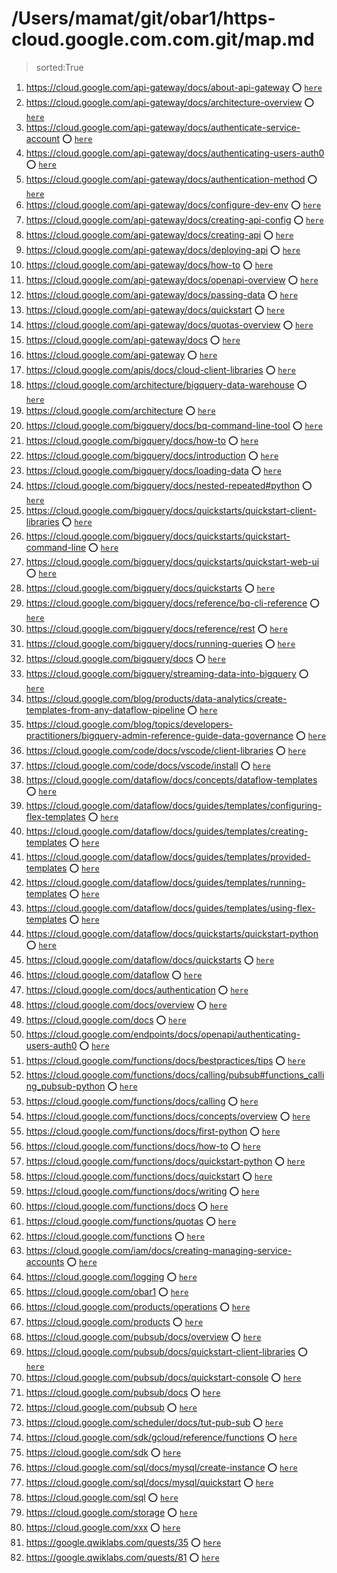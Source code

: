 
# /Users/mamat/git/obar1/https-cloud.google.com.com.git/map.md
> sorted:True
1. <https://cloud.google.com/api-gateway/docs/about-api-gateway> :o: [`here`](./https:§§cloud.google.com§api-gateway§docs§about-api-gateway/readme.md)
1. <https://cloud.google.com/api-gateway/docs/architecture-overview> :o: [`here`](./https:§§cloud.google.com§api-gateway§docs§architecture-overview/readme.md)
1. <https://cloud.google.com/api-gateway/docs/authenticate-service-account> :o: [`here`](./https:§§cloud.google.com§api-gateway§docs§authenticate-service-account/readme.md)
1. <https://cloud.google.com/api-gateway/docs/authenticating-users-auth0> :o: [`here`](./https:§§cloud.google.com§api-gateway§docs§authenticating-users-auth0/readme.md)
1. <https://cloud.google.com/api-gateway/docs/authentication-method> :o: [`here`](./https:§§cloud.google.com§api-gateway§docs§authentication-method/readme.md)
1. <https://cloud.google.com/api-gateway/docs/configure-dev-env> :o: [`here`](./https:§§cloud.google.com§api-gateway§docs§configure-dev-env/readme.md)
1. <https://cloud.google.com/api-gateway/docs/creating-api-config> :o: [`here`](./https:§§cloud.google.com§api-gateway§docs§creating-api-config/readme.md)
1. <https://cloud.google.com/api-gateway/docs/creating-api> :o: [`here`](./https:§§cloud.google.com§api-gateway§docs§creating-api/readme.md)
1. <https://cloud.google.com/api-gateway/docs/deploying-api> :o: [`here`](./https:§§cloud.google.com§api-gateway§docs§deploying-api/readme.md)
1. <https://cloud.google.com/api-gateway/docs/how-to> :o: [`here`](./https:§§cloud.google.com§api-gateway§docs§how-to/readme.md)
1. <https://cloud.google.com/api-gateway/docs/openapi-overview> :o: [`here`](./https:§§cloud.google.com§api-gateway§docs§openapi-overview/readme.md)
1. <https://cloud.google.com/api-gateway/docs/passing-data> :o: [`here`](./https:§§cloud.google.com§api-gateway§docs§passing-data/readme.md)
1. <https://cloud.google.com/api-gateway/docs/quickstart> :o: [`here`](./https:§§cloud.google.com§api-gateway§docs§quickstart/readme.md)
1. <https://cloud.google.com/api-gateway/docs/quotas-overview> :o: [`here`](./https:§§cloud.google.com§api-gateway§docs§quotas-overview/readme.md)
1. <https://cloud.google.com/api-gateway/docs> :o: [`here`](./https:§§cloud.google.com§api-gateway§docs/readme.md)
1. <https://cloud.google.com/api-gateway> :o: [`here`](./https:§§cloud.google.com§api-gateway/readme.md)
1. <https://cloud.google.com/apis/docs/cloud-client-libraries> :o: [`here`](./https:§§cloud.google.com§apis§docs§cloud-client-libraries/readme.md)
1. <https://cloud.google.com/architecture/bigquery-data-warehouse> :o: [`here`](./https:§§cloud.google.com§architecture§bigquery-data-warehouse/readme.md)
1. <https://cloud.google.com/architecture> :o: [`here`](./https:§§cloud.google.com§architecture/readme.md)
1. <https://cloud.google.com/bigquery/docs/bq-command-line-tool> :o: [`here`](./https:§§cloud.google.com§bigquery§docs§bq-command-line-tool/readme.md)
1. <https://cloud.google.com/bigquery/docs/how-to> :o: [`here`](./https:§§cloud.google.com§bigquery§docs§how-to/readme.md)
1. <https://cloud.google.com/bigquery/docs/introduction> :o: [`here`](./https:§§cloud.google.com§bigquery§docs§introduction/readme.md)
1. <https://cloud.google.com/bigquery/docs/loading-data> :o: [`here`](./https:§§cloud.google.com§bigquery§docs§loading-data/readme.md)
1. <https://cloud.google.com/bigquery/docs/nested-repeated#python> :o: [`here`](./https:§§cloud.google.com§bigquery§docs§nested-repeated#python/readme.md)
1. <https://cloud.google.com/bigquery/docs/quickstarts/quickstart-client-libraries> :o: [`here`](./https:§§cloud.google.com§bigquery§docs§quickstarts§quickstart-client-libraries/readme.md)
1. <https://cloud.google.com/bigquery/docs/quickstarts/quickstart-command-line> :o: [`here`](./https:§§cloud.google.com§bigquery§docs§quickstarts§quickstart-command-line/readme.md)
1. <https://cloud.google.com/bigquery/docs/quickstarts/quickstart-web-ui> :o: [`here`](./https:§§cloud.google.com§bigquery§docs§quickstarts§quickstart-web-ui/readme.md)
1. <https://cloud.google.com/bigquery/docs/quickstarts> :o: [`here`](./https:§§cloud.google.com§bigquery§docs§quickstarts/readme.md)
1. <https://cloud.google.com/bigquery/docs/reference/bq-cli-reference> :o: [`here`](./https:§§cloud.google.com§bigquery§docs§reference§bq-cli-reference/readme.md)
1. <https://cloud.google.com/bigquery/docs/reference/rest> :o: [`here`](./https:§§cloud.google.com§bigquery§docs§reference§rest/readme.md)
1. <https://cloud.google.com/bigquery/docs/running-queries> :o: [`here`](./https:§§cloud.google.com§bigquery§docs§running-queries/readme.md)
1. <https://cloud.google.com/bigquery/docs> :o: [`here`](./https:§§cloud.google.com§bigquery§docs/readme.md)
1. <https://cloud.google.com/bigquery/streaming-data-into-bigquery> :o: [`here`](./https:§§cloud.google.com§bigquery§streaming-data-into-bigquery/readme.md)
1. <https://cloud.google.com/blog/products/data-analytics/create-templates-from-any-dataflow-pipeline> :o: [`here`](./https:§§cloud.google.com§blog§products§data-analytics§create-templates-from-any-dataflow-pipeline/readme.md)
1. <https://cloud.google.com/blog/topics/developers-practitioners/bigquery-admin-reference-guide-data-governance> :o: [`here`](./https:§§cloud.google.com§blog§topics§developers-practitioners§bigquery-admin-reference-guide-data-governance/readme.md)
1. <https://cloud.google.com/code/docs/vscode/client-libraries> :o: [`here`](./https:§§cloud.google.com§code§docs§vscode§client-libraries/readme.md)
1. <https://cloud.google.com/code/docs/vscode/install> :o: [`here`](./https:§§cloud.google.com§code§docs§vscode§install/readme.md)
1. <https://cloud.google.com/dataflow/docs/concepts/dataflow-templates> :o: [`here`](./https:§§cloud.google.com§dataflow§docs§concepts§dataflow-templates/readme.md)
1. <https://cloud.google.com/dataflow/docs/guides/templates/configuring-flex-templates> :o: [`here`](./https:§§cloud.google.com§dataflow§docs§guides§templates§configuring-flex-templates/readme.md)
1. <https://cloud.google.com/dataflow/docs/guides/templates/creating-templates> :o: [`here`](./https:§§cloud.google.com§dataflow§docs§guides§templates§creating-templates/readme.md)
1. <https://cloud.google.com/dataflow/docs/guides/templates/provided-templates> :o: [`here`](./https:§§cloud.google.com§dataflow§docs§guides§templates§provided-templates/readme.md)
1. <https://cloud.google.com/dataflow/docs/guides/templates/running-templates> :o: [`here`](./https:§§cloud.google.com§dataflow§docs§guides§templates§running-templates/readme.md)
1. <https://cloud.google.com/dataflow/docs/guides/templates/using-flex-templates> :o: [`here`](./https:§§cloud.google.com§dataflow§docs§guides§templates§using-flex-templates/readme.md)
1. <https://cloud.google.com/dataflow/docs/quickstarts/quickstart-python> :o: [`here`](./https:§§cloud.google.com§dataflow§docs§quickstarts§quickstart-python/readme.md)
1. <https://cloud.google.com/dataflow/docs/quickstarts> :o: [`here`](./https:§§cloud.google.com§dataflow§docs§quickstarts/readme.md)
1. <https://cloud.google.com/dataflow> :o: [`here`](./https:§§cloud.google.com§dataflow/readme.md)
1. <https://cloud.google.com/docs/authentication> :o: [`here`](./https:§§cloud.google.com§docs§authentication/readme.md)
1. <https://cloud.google.com/docs/overview> :o: [`here`](./https:§§cloud.google.com§docs§overview/readme.md)
1. <https://cloud.google.com/docs> :o: [`here`](./https:§§cloud.google.com§docs/readme.md)
1. <https://cloud.google.com/endpoints/docs/openapi/authenticating-users-auth0> :o: [`here`](./https:§§cloud.google.com§endpoints§docs§openapi§authenticating-users-auth0/readme.md)
1. <https://cloud.google.com/functions/docs/bestpractices/tips> :o: [`here`](./https:§§cloud.google.com§functions§docs§bestpractices§tips/readme.md)
1. <https://cloud.google.com/functions/docs/calling/pubsub#functions_calling_pubsub-python> :o: [`here`](./https:§§cloud.google.com§functions§docs§calling§pubsub#functions_calling_pubsub-python/readme.md)
1. <https://cloud.google.com/functions/docs/calling> :o: [`here`](./https:§§cloud.google.com§functions§docs§calling/readme.md)
1. <https://cloud.google.com/functions/docs/concepts/overview> :o: [`here`](./https:§§cloud.google.com§functions§docs§concepts§overview/readme.md)
1. <https://cloud.google.com/functions/docs/first-python> :o: [`here`](./https:§§cloud.google.com§functions§docs§first-python/readme.md)
1. <https://cloud.google.com/functions/docs/how-to> :o: [`here`](./https:§§cloud.google.com§functions§docs§how-to/readme.md)
1. <https://cloud.google.com/functions/docs/quickstart-python> :o: [`here`](./https:§§cloud.google.com§functions§docs§quickstart-python/readme.md)
1. <https://cloud.google.com/functions/docs/quickstart> :o: [`here`](./https:§§cloud.google.com§functions§docs§quickstart/readme.md)
1. <https://cloud.google.com/functions/docs/writing> :o: [`here`](./https:§§cloud.google.com§functions§docs§writing/readme.md)
1. <https://cloud.google.com/functions/docs> :o: [`here`](./https:§§cloud.google.com§functions§docs/readme.md)
1. <https://cloud.google.com/functions/quotas> :o: [`here`](./https:§§cloud.google.com§functions§quotas/readme.md)
1. <https://cloud.google.com/functions> :o: [`here`](./https:§§cloud.google.com§functions/readme.md)
1. <https://cloud.google.com/iam/docs/creating-managing-service-accounts> :o: [`here`](./https:§§cloud.google.com§iam§docs§creating-managing-service-accounts/readme.md)
1. <https://cloud.google.com/logging> :o: [`here`](./https:§§cloud.google.com§logging/readme.md)
1. <https://cloud.google.com/obar1> :o: [`here`](./https:§§cloud.google.com§obar1/readme.md)
1. <https://cloud.google.com/products/operations> :o: [`here`](./https:§§cloud.google.com§products§operations/readme.md)
1. <https://cloud.google.com/products> :o: [`here`](./https:§§cloud.google.com§products/readme.md)
1. <https://cloud.google.com/pubsub/docs/overview> :o: [`here`](./https:§§cloud.google.com§pubsub§docs§overview/readme.md)
1. <https://cloud.google.com/pubsub/docs/quickstart-client-libraries> :o: [`here`](./https:§§cloud.google.com§pubsub§docs§quickstart-client-libraries/readme.md)
1. <https://cloud.google.com/pubsub/docs/quickstart-console> :o: [`here`](./https:§§cloud.google.com§pubsub§docs§quickstart-console/readme.md)
1. <https://cloud.google.com/pubsub/docs> :o: [`here`](./https:§§cloud.google.com§pubsub§docs/readme.md)
1. <https://cloud.google.com/pubsub> :o: [`here`](./https:§§cloud.google.com§pubsub/readme.md)
1. <https://cloud.google.com/scheduler/docs/tut-pub-sub> :o: [`here`](./https:§§cloud.google.com§scheduler§docs§tut-pub-sub/readme.md)
1. <https://cloud.google.com/sdk/gcloud/reference/functions> :o: [`here`](./https:§§cloud.google.com§sdk§gcloud§reference§functions/readme.md)
1. <https://cloud.google.com/sdk> :o: [`here`](./https:§§cloud.google.com§sdk/readme.md)
1. <https://cloud.google.com/sql/docs/mysql/create-instance> :o: [`here`](./https:§§cloud.google.com§sql§docs§mysql§create-instance/readme.md)
1. <https://cloud.google.com/sql/docs/mysql/quickstart> :o: [`here`](./https:§§cloud.google.com§sql§docs§mysql§quickstart/readme.md)
1. <https://cloud.google.com/sql> :o: [`here`](./https:§§cloud.google.com§sql/readme.md)
1. <https://cloud.google.com/storage> :o: [`here`](./https:§§cloud.google.com§storage/readme.md)
1. <https://cloud.google.com/xxx> :o: [`here`](./https:§§cloud.google.com§xxx/readme.md)
1. <https://google.qwiklabs.com/quests/35> :o: [`here`](./https:§§google.qwiklabs.com§quests§35/readme.md)
1. <https://google.qwiklabs.com/quests/81> :o: [`here`](./https:§§google.qwiklabs.com§quests§81/readme.md)

        